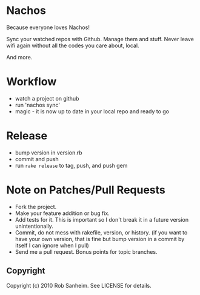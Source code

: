 Nachos
================================

Because everyone loves Nachos!

Sync your watched repos with Github.  Manage them and stuff.  Never leave wifi again without all the codes you care about, local.

And more.

Workflow
================================

* watch a project on github
* run 'nachos sync'
* magic - it is now up to date in your local repo and ready to go

Release
================================
* bump version in version.rb
* commit and push
* run `rake release` to tag, push, and push gem

Note on Patches/Pull Requests
================================
 
* Fork the project.
* Make your feature addition or bug fix.
* Add tests for it. This is important so I don't break it in a
  future version unintentionally.
* Commit, do not mess with rakefile, version, or history.
  (if you want to have your own version, that is fine but bump version in a commit by itself I can ignore when I pull)
* Send me a pull request. Bonus points for topic branches.

Copyright
--------------------------------
Copyright (c) 2010 Rob Sanheim. See LICENSE for details.
